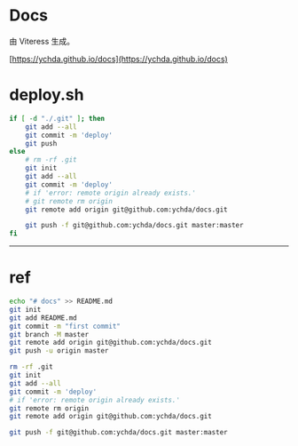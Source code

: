 # Docs

由 Viteress 生成。

[https://ychda.github.io/docs](https://ychda.github.io/docs)

# deploy.sh

```bash
if [ -d "./.git" ]; then
    git add --all
    git commit -m 'deploy'
    git push
else
    # rm -rf .git
    git init
    git add --all
    git commit -m 'deploy'
    # if 'error: remote origin already exists.'
    # git remote rm origin
    git remote add origin git@github.com:ychda/docs.git

    git push -f git@github.com:ychda/docs.git master:master
fi

```

----

# ref

```bash
echo "# docs" >> README.md
git init
git add README.md
git commit -m "first commit"
git branch -M master
git remote add origin git@github.com:ychda/docs.git
git push -u origin master
```

```bash
rm -rf .git
git init
git add --all
git commit -m 'deploy'
# if 'error: remote origin already exists.'
git remote rm origin
git remote add origin git@github.com:ychda/docs.git

git push -f git@github.com:ychda/docs.git master:master
```